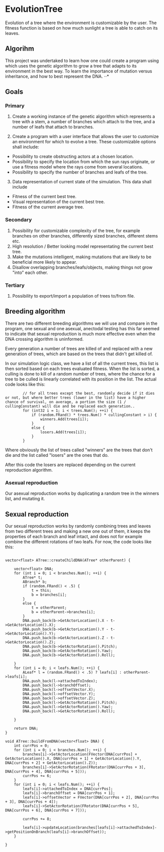 # EvolutionTree

Evolution of a tree where the environment is customizable by the user. The fitness function is based on how much sunlight a tree is able to catch on its leaves.

## Algorihm

This project was undertaked to learn how one could create a program using which uses the genetic algorithm to grow a tree that adapts to its environment in the best way. To learn the importance of mutation versus inheritance, and how to best represent the DNA.
⋅⋅*
## Goals

### Primary

1. Create a working instance of the genetic algorithm which represents a tree with a stem, a number of branches which attach to the tree, and a number of leafs that attach to branches.

2. Create a program with a user interface that allows the user to customize an environment for which to evolve a tree. These customizable options shall include:
  * Possibility to create obstructing actors at a chosen location.
  * Possibility to specify the location from which the sun rays originate, or use a fitness model where the rays come from several locations.
  * Possibility to specify the number of branches and leafs of the tree.

3. Data representation of current state of the simulation. This data shall include
 * Fitness of the current best tree.
 * Visual representation of the current best tree.
 * Fitness of the current average tree.

### Secondary

1. Possibility for customizable complexity of the tree, for example branches on other branches, differently sized branches, different stems etc.
2. High resolution / Better looking model representating the current best tree.
3. Make the mutations intelligent, making mutations that are likely to be beneficial more likely to appear.
4. Disallow overlapping branches/leafs/objects, making things not grow "into" each other.


### Tertiary

1. Possibility to export/import a population of trees to/from file.

## Breeding algorithm

There are two different breeding algorithms we will use and compare in the program, one sexual and one asexual, anectodal testing has this far seemed to indicate that sexual reproduction is much more effective even when the DNA crossing algorithm is uninformed.

Every generation a number of trees are killed of and replaced with a new generation of trees, which are based on the trees that didn't get killed of.

In our simulation logic class, we have a list of all the current trees, this list is then sorted based on each trees evaluated fitness. When the list is sorted, a culling is done to kill of a random number of trees, where the chance for a tree to be culled is linearly correlated with its position in the list. The actual code looks like this:

```
		// for all trees except the best, randomly decide if it dies or not, but where better trees (lower in the list) have a higher chance of survival, on average, a portion the size (1 / cullingConstant) will die and be replaced each generation..
		for (int32 i = 1; i < trees.Num(); ++i) {
			if (random.FRand() * trees.Num() * cullingConstant > i) {
				winners.Add(trees[i]);
			}
			else {
				losers.Add(trees[i]);
			}
		}
```

Where obviously the list of trees called "winners" are the trees that don't die and the list called "losers" are the ones that do.

After this code the losers are replaced depending on the current reproduction algorithm.


### Asexual reproduction

Our asexual reproduction works by duplicating a random tree in the winners list, and mutating it.

## Sexual reproduction

Our sexual reproduction works by randomly combining trees and leaves from two different trees and making a new one out of them, it keeps the properties of each branch and leaf intact, and does not for example combine the different rotations of two leafs. For now, the code looks like this:


```

vector<float> ATree::createChildDNA(ATree* otherParent) {

	vector<float> DNA;
	for (int i = 0; i < branches.Num(); ++i) {
		ATree* t;
		ABranch* b;
		if (random.FRand() < .5) {
			t = this;
			b = branches[i];
		}
		else {
			t = otherParent;
			b = otherParent->branches[i];
		}
		DNA.push_back(b->GetActorLocation().X - t->GetActorLocation().X);
		DNA.push_back(b->GetActorLocation().Y - t->GetActorLocation().Y);
		DNA.push_back(b->GetActorLocation().Z - t->GetActorLocation().Z);
		DNA.push_back(b->GetActorRotation().Pitch);
		DNA.push_back(b->GetActorRotation().Yaw);
		DNA.push_back(b->GetActorRotation().Roll);

	}
	for (int i = 0; i < leafs.Num(); ++i) {
		ALeaf* l = (random.FRand() < .5) ? leafs[i] : otherParent->leafs[i];
		DNA.push_back(l->attachedToIndex);
		DNA.push_back(l->branchOffset);
		DNA.push_back(l->offsetVector.X);
		DNA.push_back(l->offsetVector.Y);
		DNA.push_back(l->offsetVector.Z);
		DNA.push_back(l->GetActorRotation().Pitch);
		DNA.push_back(l->GetActorRotation().Yaw);
		DNA.push_back(l->GetActorRotation().Roll);

	}

	return DNA;
}

void ATree::buildFromDNA(vector<float> DNA) {
	int currPos = 0;
	for (int i = 0; i < branches.Num(); ++i) {
		branches[i]->SetActorLocation(FVector(DNA[currPos] + GetActorLocation().X, DNA[currPos + 1] + GetActorLocation().Y, DNA[currPos + 2] + GetActorLocation().Z));
		branches[i]->SetActorRotation(FRotator(DNA[currPos + 3], DNA[currPos + 4], DNA[currPos + 5]));
		currPos += 6;
	}
	for (int i = 0; i < leafs.Num(); ++i) {
		leafs[i]->attachedToIndex = DNA[currPos];
		leafs[i]->branchOffset = DNA[currPos + 1];
		leafs[i]->offsetVector = FVector(DNA[currPos + 2], DNA[currPos + 3], DNA[currPos + 4]);
		leafs[i]->SetActorRotation(FRotator(DNA[currPos + 5], DNA[currPos + 6], DNA[currPos + 7]));

		currPos += 8;

		leafs[i]->updateLocation(branches[leafs[i]->attachedToIndex]->getPositionOnBranch(leafs[i]->branchOffset));
	}

}
```
